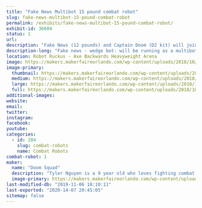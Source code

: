 ```yaml
---
title: "Fake News Multibot 15 pound combat robot"
slug: fake-news-multibot-15-pound-combat-robot
permalink: /exhibits/fake-news-multibot-15-pound-combat-robot/
exhibit-id: 36604
status: 1
url: 
description: "Fake News (12 pounds) and Captain Doom (D2 kit) will join as a multibot.  "
description-long: "Fake news - wedge bot- will be running as a multibot  with a D2 kit"
location: Robot Ruckus - Axe Backwards Heavyweight Arena
image: https://makers.makerfaireorlando.com/wp-content/uploads/2018/10/IMG_1302.jpg
image-primary:
  thumbnail: https://makers.makerfaireorlando.com/wp-content/uploads/2018/10/IMG_1302-150x150.jpg
  medium: https://makers.makerfaireorlando.com/wp-content/uploads/2018/10/IMG_1302.jpg
  large: https://makers.makerfaireorlando.com/wp-content/uploads/2018/10/IMG_1302.jpg
  full: https://makers.makerfaireorlando.com/wp-content/uploads/2018/10/IMG_1302.jpg
additional-images:
website: 
email: 
twitter: 
instagram: 
facebook: 
youtube: 
categories:
  - id: 284
    slug: combat-robots
    name: Combat Robots
combat-robot: 1
maker:
  name: "Doom Squad"
  description: "Tyler Nguyen is a 9 year old who loves fighting combat robots.  He has had a year of success fighting 3 pound robots, and is now moving on to 30 pound robots.  "
  image-primary: https://makers.makerfaireorlando.com/wp-content/uploads/2018/08/ty-and-flag-pic.jpg
last-modified-db: "2019-11-06 18:10:11"
last-exported: "2020-14-07 20:45:05"
sitemap: false
---
```

